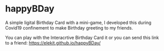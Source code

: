 # happyBDay

A simple Iigital Birthday Card with a mini-game, I developed this during Covid19 confinement to make Birthday greeting to my friends.

You can play with the Interacrtive Birthday Card it or you can send this link to a friend: https://elekit.github.io/happyBDay/ 
